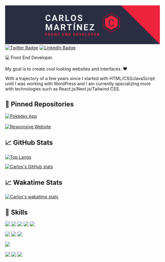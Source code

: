 [![Carlos's GitHub Banner](./assets/BannerWork.png)](https://github.com/carlosmrtzodev/)
[![Twitter Badge](https://img.shields.io/badge/Twitter-Profile-informational?style=for-the-badge&logo=twitter&logoColor=edf2f4&color=ef233c&labelColor=2b2d42)](https://twitter.com/carlosmrtzodev)
[![LinkedIn Badge](https://img.shields.io/badge/LinkedIn-Profile-informational?style=for-the-badge&logo=linkedin&logoColor=edf2f4&color=ef233c&labelColor=2b2d42)](https://www.linkedin.com/in/carlosmrtzodev/)

💻 Front End Developer.

My goal is to create cool looking websites and interfaces. ❤️

With a trajectory of a few years since I started with HTML/CSS/JavaScript until I was working with WordPress and I am currently specializing more with technologies such as React.js/Next.js/Tailwind CSS.

## 📌 Pinned Repositories

[![Pokédex App](https://github-readme-stats.vercel.app/api/pin/?username=carlosmrtzodev&repo=pokedex-app&bg_color=2b2d42&title_color=ef233c&text_color=edf2f4&border_color=ef233c&icon_color=ef233c)](https://github.com/carlosmrtzodev/pokedex-app) <br><br>
[![Responsive Website](https://github-readme-stats.vercel.app/api/pin/?username=carlosmrtzodev&repo=responsive-website&bg_color=2b2d42&title_color=ef233c&text_color=edf2f4&border_color=ef233c&icon_color=ef233c)](https://github.com/carlosmrtzodev/responsive-website)

## 📈 GitHub Stats

[![Top Langs](https://github-readme-stats.vercel.app/api/top-langs/?username=carlosmrtzodev&layout=compact&bg_color=2b2d42&title_color=ef233c&text_color=edf2f4&icon_color=ef233c&border_color=ef233c)](https://github.com/carlosmrtzodev/)

[![Carlos's GitHub stats](https://github-readme-stats.vercel.app/api?username=carlosmrtzodev&show_icons=true&bg_color=2b2d42&title_color=ef233c&text_color=edf2f4&icon_color=ef233c&border_color=ef233c)](https://github.com/carlosmrtzodev/)

## 📈 Wakatime Stats

[![Carlos's wakatime stats](https://github-readme-stats.vercel.app/api/wakatime?username=carlosmrtzodev&show_icons=true&bg_color=2b2d42&title_color=ef233c&text_color=edf2f4&icon_color=ef233c&border_color=ef233c)](https://github.com/anuraghazra/github-readme-stats)

## 💼 Skills

![](https://img.shields.io/badge/Tools-Git-informational?style=for-the-badge&logo=Git&logoColor=edf2f4&color=ef233c&labelColor=2b2d42)
![](https://img.shields.io/badge/Tools-NPM-informational?style=for-the-badge&logo=npm&logoColor=edf2f4&color=ef233c&labelColor=2b2d42)
![](https://img.shields.io/badge/Tools-Figma-informational?style=for-the-badge&logo=Figma&logoColor=edf2f4&color=ef233c&labelColor=2b2d42)
![](https://img.shields.io/badge/Tools-GitHub-informational?style=for-the-badge&logo=GitHub&logoColor=edf2f4&color=ef233c&labelColor=2b2d42)
![](https://img.shields.io/badge/Tools-VScode-informational?style=for-the-badge&logo=visual-studio-code&logoColor=edf2f4&color=ef233c&labelColor=2b2d42)

![](https://img.shields.io/badge/Code-React.js-informational?style=for-the-badge&logo=react&logoColor=edf2f4&color=ef233c&labelColor=2b2d42)
![](https://img.shields.io/badge/Code-Next.js-informational?style=for-the-badge&logo=next.js&logoColor=edf2f4&color=ef233c&labelColor=2b2d42)
![](https://img.shields.io/badge/Code-JavaScript-informational?style=for-the-badge&logo=JavaScript&logoColor=edf2f4&color=ef233c&labelColor=2b2d42)

![](https://img.shields.io/badge/CMS-WordPress-informational?style=for-the-badge&logo=WordPress&logoColor=edf2f4&color=ef233c&labelColor=2b2d42)

![](https://img.shields.io/badge/Markup-HTML-informational?style=for-the-badge&logo=html5&logoColor=edf2f4&color=ef233c&labelColor=2b2d42)
![](https://img.shields.io/badge/Style-CSS-informational?style=for-the-badge&logo=css3&logoColor=edf2f4&color=ef233c&labelColor=2b2d42)
![](https://img.shields.io/badge/Style-Tailwind%20CSS-informational?style=for-the-badge&logo=Tailwind-CSS&logoColor=edf2f4&color=ef233c&labelColor=2b2d42)
